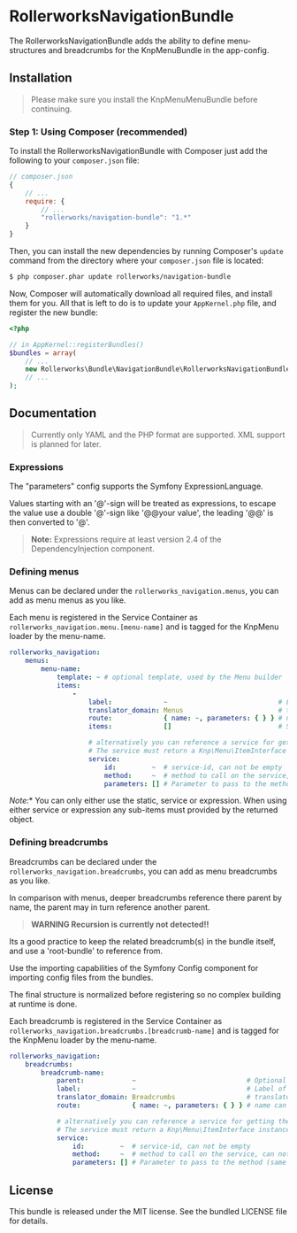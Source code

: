 RollerworksNavigationBundle
===========================

The RollerworksNavigationBundle adds the ability to define menu-structures
and breadcrumbs for the KnpMenuBundle in the app-config.

## Installation

> Please make sure you install the KnpMenuMenuBundle before continuing.

### Step 1: Using Composer (recommended)

To install the RollerworksNavigationBundle with Composer just add the following to your
`composer.json` file:

```js
// composer.json
{
    // ...
    require: {
        // ...
        "rollerworks/navigation-bundle": "1.*"
    }
}
```

Then, you can install the new dependencies by running Composer's ``update``
command from the directory where your ``composer.json`` file is located:

```bash
$ php composer.phar update rollerworks/navigation-bundle
```

Now, Composer will automatically download all required files, and install them
for you. All that is left to do is to update your ``AppKernel.php`` file, and
register the new bundle:

```php
<?php

// in AppKernel::registerBundles()
$bundles = array(
    // ...
    new Rollerworks\Bundle\NavigationBundle\RollerworksNavigationBundle(),
    // ...
);
```

## Documentation

> Currently only YAML and the PHP format are supported.
> XML support is planned for later.

### Expressions

The "parameters" config supports the Symfony ExpressionLanguage.

Values starting with an '@'-sign will be treated as expressions, to escape the value use a double '@'-sign
like '@@your value', the leading '@@' is then converted to '@'.

> **Note:** Expressions require at least version 2.4 of the DependencyInjection component.

### Defining menus

Menus can be declared under the `rollerworks_navigation.menus`,
you can add as menu menus as you like.

Each menu is registered in the Service Container as `rollerworks_navigation.menu.[menu-name]`
and is tagged for the KnpMenu loader by the menu-name.

```yaml
rollerworks_navigation:
    menus:
        menu-name:
            template: ~ # optional template, used by the Menu builder
            items:
                -
                    label:             ~                            # Label of the breadcrumb will be translated with the translator_domain
                    translator_domain: Menus                        # translator domain for the label
                    route:             { name: ~, parameters: { } } # name can not be empty
                    items:             []                           # Sub-level items, same as this example (unlimited depth nesting)

                    # alternatively you can reference a service for getting the Menu object
                    # The service must return a Knp\Menu\ItemInterface instance
                    service:
                        id:         ~  # service-id, can not be empty
                        method:     ~  # method to call on the service, can not be empty
                        parameters: [] # Parameter to pass to the method (same as service container parameters, including Expression)
```

*Note:** You can only either use the static, service or expression.
When using either service or expression any sub-items must provided by the returned object.

### Defining breadcrumbs

Breadcrumbs can be declared under the `rollerworks_navigation.breadcrumbs`,
you can add as menu breadcrumbs as you like.

In comparison with menus, deeper breadcrumbs reference there parent by name,
the parent may in turn reference another parent.

> **WARNING Recursion is currently not detected!!**

Its a good practice to keep the related breadcrumb(s) in the bundle itself,
and use a 'root-bundle' to reference from.

Use the importing capabilities of the Symfony Config component for
importing config files from the bundles.

The final structure is normalized before registering so no
complex building at runtime is done.

Each breadcrumb is registered in the Service Container as `rollerworks_navigation.breadcrumbs.[breadcrumb-name]`
and is tagged for the KnpMenu loader by the menu-name.

```yaml
rollerworks_navigation:
    breadcrumbs:
        breadcrumb-name:
            parent:            ~                            # Optional parent breadcrumb to reference (by name)
            label:             ~                            # Label of the breadcrumb will be translated with the translator_domain
            translator_domain: Breadcrumbs                  # translator domain for the label
            route:             { name: ~, parameters: { } } # name can not be empty

            # alternatively you can reference a service for getting the Menu object
            # The service must return a Knp\Menu\ItemInterface instance
            service:
                id:         ~  # service-id, can not be empty
                method:     ~  # method to call on the service, can not be empty
                parameters: [] # Parameter to pass to the method (same as service container parameters, including Expression)
```

## License

This bundle is released under the MIT license.
See the bundled LICENSE file for details.
